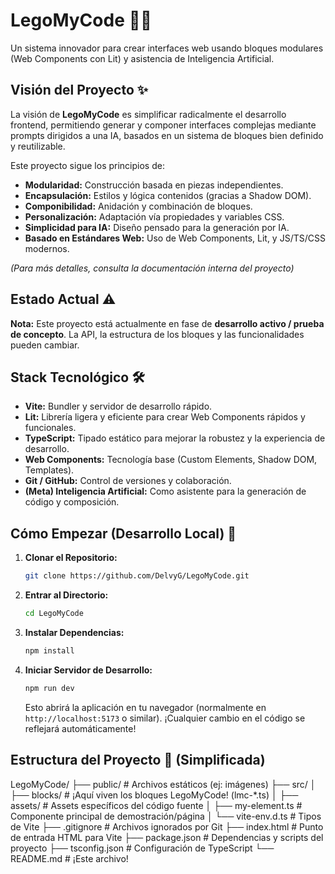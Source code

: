# LegoMyCode 🧱🤖

Un sistema innovador para crear interfaces web usando bloques modulares (Web Components con Lit) y asistencia de Inteligencia Artificial.

## Visión del Proyecto ✨

La visión de **LegoMyCode** es simplificar radicalmente el desarrollo frontend, permitiendo generar y componer interfaces complejas mediante prompts dirigidos a una IA, basados en un sistema de bloques bien definido y reutilizable.

Este proyecto sigue los principios de:

*   **Modularidad:** Construcción basada en piezas independientes.
*   **Encapsulación:** Estilos y lógica contenidos (gracias a Shadow DOM).
*   **Componibilidad:** Anidación y combinación de bloques.
*   **Personalización:** Adaptación vía propiedades y variables CSS.
*   **Simplicidad para IA:** Diseño pensado para la generación por IA.
*   **Basado en Estándares Web:** Uso de Web Components, Lit, y JS/TS/CSS modernos.

_(Para más detalles, consulta la documentación interna del proyecto)_

## Estado Actual ⚠️

**Nota:** Este proyecto está actualmente en fase de **desarrollo activo / prueba de concepto**. La API, la estructura de los bloques y las funcionalidades pueden cambiar.

## Stack Tecnológico 🛠️

*   **Vite:** Bundler y servidor de desarrollo rápido.
*   **Lit:** Librería ligera y eficiente para crear Web Components rápidos y funcionales.
*   **TypeScript:** Tipado estático para mejorar la robustez y la experiencia de desarrollo.
*   **Web Components:** Tecnología base (Custom Elements, Shadow DOM, Templates).
*   **Git / GitHub:** Control de versiones y colaboración.
*   **(Meta) Inteligencia Artificial:** Como asistente para la generación de código y composición.

## Cómo Empezar (Desarrollo Local) 🚀

1.  **Clonar el Repositorio:**
    ```bash
    git clone https://github.com/DelvyG/LegoMyCode.git
    ```
2.  **Entrar al Directorio:**
    ```bash
    cd LegoMyCode
    ```
3.  **Instalar Dependencias:**
    ```bash
    npm install
    ```
4.  **Iniciar Servidor de Desarrollo:**
    ```bash
    npm run dev
    ```
    Esto abrirá la aplicación en tu navegador (normalmente en `http://localhost:5173` o similar). ¡Cualquier cambio en el código se reflejará automáticamente!

## Estructura del Proyecto 📁 (Simplificada)

LegoMyCode/
├── public/ # Archivos estáticos (ej: imágenes)
├── src/
│ ├── blocks/ # ¡Aquí viven los bloques LegoMyCode! (lmc-*.ts)
│ ├── assets/ # Assets específicos del código fuente
│ ├── my-element.ts # Componente principal de demostración/página
│ └── vite-env.d.ts # Tipos de Vite
├── .gitignore # Archivos ignorados por Git
├── index.html # Punto de entrada HTML para Vite
├── package.json # Dependencias y scripts del proyecto
├── tsconfig.json # Configuración de TypeScript
└── README.md # ¡Este archivo!
